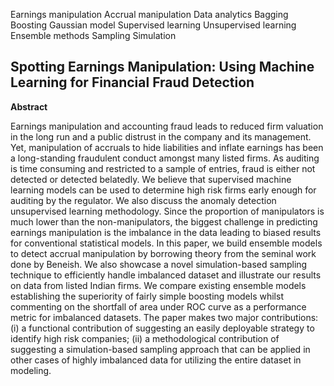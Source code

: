 
Earnings manipulation Accrual manipulation 
Data analytics Bagging Boosting Gaussian model 
Supervised learning Unsupervised learning 
Ensemble methods Sampling Simulation 
## Spotting Earnings Manipulation: Using Machine Learning for Financial Fraud Detection

**Abstract**

Earnings manipulation and accounting fraud leads to reduced firm valuation in the long run and a public distrust in the company and its management. 
Yet, manipulation of accruals to hide liabilities and inflate earnings has been a long-standing fraudulent conduct amongst many listed firms. 
As auditing is time consuming and restricted to a sample of entries, fraud is either not detected or detected belatedly. We believe that supervised 
machine learning models can be used to determine high risk firms early enough for auditing by the regulator. We also discuss the anomaly detection 
unsupervised learning methodology. Since the proportion of manipulators is much lower than the non-manipulators, the biggest challenge in predicting 
earnings manipulation is the imbalance in the data leading to biased results for conventional statistical models. In this paper, we build ensemble models 
to detect accrual manipulation by borrowing theory from the seminal work done by Beneish. We also showcase a novel simulation-based sampling technique to 
efficiently handle imbalanced dataset and illustrate our results on data from listed Indian firms. We compare existing ensemble models establishing the 
superiority of fairly simple boosting models whilst commenting on the shortfall of area under ROC curve as a performance metric for imbalanced datasets. 
The paper makes two major contributions: (i) a functional contribution of suggesting an easily deployable strategy to identify high risk companies; 
(ii) a methodological contribution of suggesting a simulation-based sampling approach that can be applied in other cases of highly imbalanced data for 
utilizing the entire dataset in modeling.
